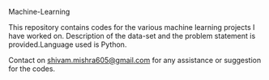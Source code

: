 Machine-Learning

This repository contains codes for the various machine learning projects I have worked on. Description of the data-set and the problem statement is provided.Language used is Python.

Contact on shivam.mishra605@gmail.com for any assistance or suggestion for the codes.
